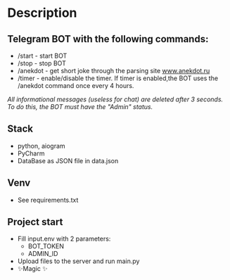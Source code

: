 # Description
## Telegram BOT with the following commands:
- /start - start BOT
- /stop - stop BOT
- /anekdot - get short joke through the parsing site www.anekdot.ru
- /timer - enable/disable the timer. If timer is enabled,the BOT uses the /anekdot command once every 4 hours.

_All informational messages (useless for chat) are deleted after 3 seconds. To do this, the BOT must have the "Admin" status._

## Stack
- python, aiogram
- PyCharm
- DataBase as JSON file in data.json

## Venv
- See requirements.txt

## Project start
- Fill input.env with 2 parameters:
    - BOT_TOKEN
    - ADMIN_ID
- Upload files to the server and run main.py
- ✨Magic ✨
